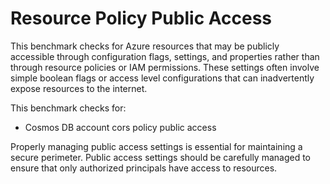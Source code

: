 # Resource Policy Public Access

This benchmark checks for Azure resources that may be publicly accessible through configuration flags, settings, and properties rather than through resource policies or IAM permissions. These settings often involve simple boolean flags or access level configurations that can inadvertently expose resources to the internet.

This benchmark checks for:
- Cosmos DB account cors policy public access

Properly managing public access settings is essential for maintaining a secure perimeter. Public access settings should be carefully managed to ensure that only authorized principals have access to resources.